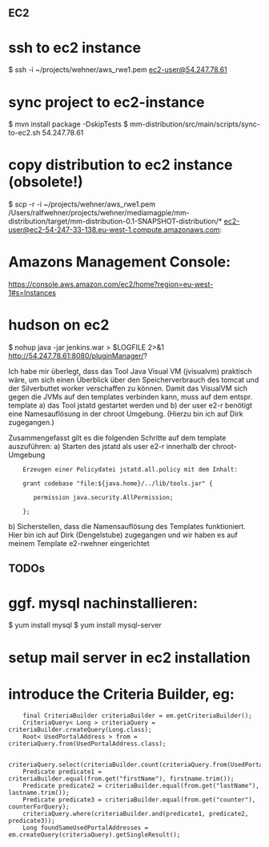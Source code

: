 EC2
---

# ssh to ec2 instance
 $ ssh -i ~/projects/wehner/aws_rwe1.pem ec2-user@54.247.78.61

# sync project to ec2-instance
 $ mvn install package -DskipTests
 $ mm-distribution/src/main/scripts/sync-to-ec2.sh 54.247.78.61
 
# copy distribution to ec2 instance (obsolete!)
 $ scp -r -i ~/projects/wehner/aws_rwe1.pem /Users/ralfwehner/projects/wehner/mediamagpie/mm-distribution/target/mm-distribution-0.1-SNAPSHOT-distribution/* ec2-user@ec2-54-247-33-138.eu-west-1.compute.amazonaws.com:

# Amazons Management Console:
 https://console.aws.amazon.com/ec2/home?region=eu-west-1#s=Instances

# hudson on ec2
 $ nohup java -jar jenkins.war > $LOGFILE 2>&1
 http://54.247.78.61:8080/pluginManager/?
 

Ich habe mir überlegt, dass das Tool Java Visual VM (jvisualvm) praktisch wäre, um sich einen Überblick über den Speicherverbrauch des tomcat und der Silverbuttet worker verschaffen zu können.
Damit das VisualVM sich gegen die JVMs auf den templates verbinden kann, muss auf dem entspr. template a) das Tool jstatd gestartet werden und b) der user e2-r benötigt eine Namesauflösung in der chroot Umgebung. (Hierzu bin ich auf Dirk zugegangen.)

Zusammengefasst gilt es die folgenden Schritte auf dem template auszuführen:
a) Starten des jstatd als user e2-r innerhalb der chroot-Umgebung

        Erzeugen einer Policydatei jstatd.all.policy mit dem Inhalt:

        grant codebase "file:${java.home}/../lib/tools.jar" {

           permission java.security.AllPermission;

        };

b) Sicherstellen, dass die Namensauflösung des Templates funktioniert. Hier bin ich auf Dirk (Dengelstube) zugegangen und wir haben es auf meinem Template e2-rwehner eingerichtet


TODOs
-----
# ggf. mysql nachinstallieren:
  $ yum install mysql
  $ yum install mysql-server
  
# setup mail server in ec2 installation

# introduce the Criteria Builder, eg:
        final CriteriaBuilder criteriaBuilder = em.getCriteriaBuilder();
        CriteriaQuery< Long > criteriaQuery = criteriaBuilder.createQuery(Long.class);
        Root< UsedPortalAddress > from = criteriaQuery.from(UsedPortalAddress.class);

        criteriaQuery.select(criteriaBuilder.count(criteriaQuery.from(UsedPortalAddress.class)));
        Predicate predicate1 = criteriaBuilder.equal(from.get("firstName"), firstname.trim());
        Predicate predicate2 = criteriaBuilder.equal(from.get("lastName"), lastname.trim());
        Predicate predicate3 = criteriaBuilder.equal(from.get("counter"), counterForQuery);
        criteriaQuery.where(criteriaBuilder.and(predicate1, predicate2, predicate3));
        Long foundSameUsedPortalAddresses = em.createQuery(criteriaQuery).getSingleResult();